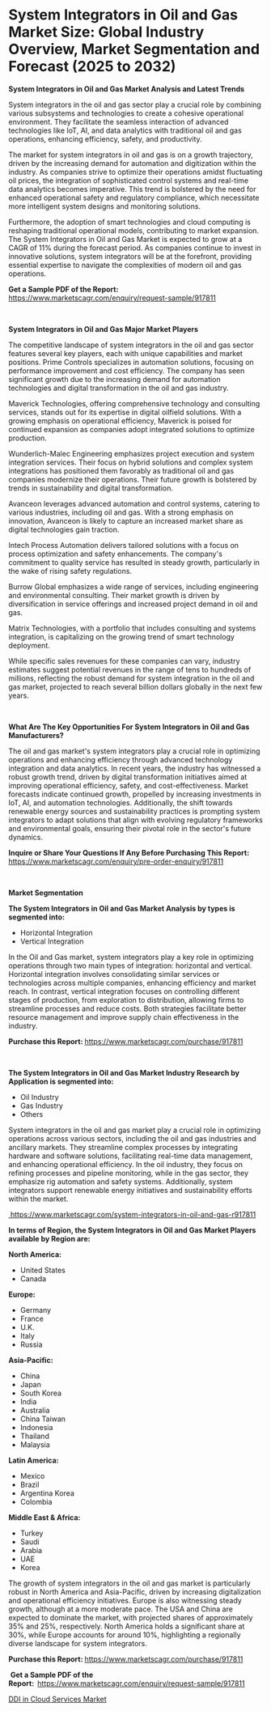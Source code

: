<p><h1>System Integrators in Oil and Gas Market Size: Global Industry Overview, Market Segmentation and Forecast (2025 to 2032)</h1></p><p><strong>System Integrators in Oil and Gas Market Analysis and Latest Trends</strong></p>
<p><p>System integrators in the oil and gas sector play a crucial role by combining various subsystems and technologies to create a cohesive operational environment. They facilitate the seamless interaction of advanced technologies like IoT, AI, and data analytics with traditional oil and gas operations, enhancing efficiency, safety, and productivity.</p><p>The market for system integrators in oil and gas is on a growth trajectory, driven by the increasing demand for automation and digitization within the industry. As companies strive to optimize their operations amidst fluctuating oil prices, the integration of sophisticated control systems and real-time data analytics becomes imperative. This trend is bolstered by the need for enhanced operational safety and regulatory compliance, which necessitate more intelligent system designs and monitoring solutions.</p><p>Furthermore, the adoption of smart technologies and cloud computing is reshaping traditional operational models, contributing to market expansion. The System Integrators in Oil and Gas Market is expected to grow at a CAGR of 11% during the forecast period. As companies continue to invest in innovative solutions, system integrators will be at the forefront, providing essential expertise to navigate the complexities of modern oil and gas operations.</p></p>
<p><strong>Get a Sample PDF of the Report:&nbsp;</strong> <a href="https://www.marketscagr.com/enquiry/request-sample/917811?utm_campaign=2893&utm_medium=2&utm_source=Github&utm_content=ia&utm_term=07032025&utm_id=system-integrators-in-oil-and-gas">https://www.marketscagr.com/enquiry/request-sample/917811</a></p>
<p>&nbsp;</p>
<p><strong>System Integrators in Oil and Gas Major Market Players</strong></p>
<p><p>The competitive landscape of system integrators in the oil and gas sector features several key players, each with unique capabilities and market positions. Prime Controls specializes in automation solutions, focusing on performance improvement and cost efficiency. The company has seen significant growth due to the increasing demand for automation technologies and digital transformation in the oil and gas industry.</p><p>Maverick Technologies, offering comprehensive technology and consulting services, stands out for its expertise in digital oilfield solutions. With a growing emphasis on operational efficiency, Maverick is poised for continued expansion as companies adopt integrated solutions to optimize production.</p><p>Wunderlich-Malec Engineering emphasizes project execution and system integration services. Their focus on hybrid solutions and complex system integrations has positioned them favorably as traditional oil and gas companies modernize their operations. Their future growth is bolstered by trends in sustainability and digital transformation.</p><p>Avanceon leverages advanced automation and control systems, catering to various industries, including oil and gas. With a strong emphasis on innovation, Avanceon is likely to capture an increased market share as digital technologies gain traction.</p><p>Intech Process Automation delivers tailored solutions with a focus on process optimization and safety enhancements. The company's commitment to quality service has resulted in steady growth, particularly in the wake of rising safety regulations.</p><p>Burrow Global emphasizes a wide range of services, including engineering and environmental consulting. Their market growth is driven by diversification in service offerings and increased project demand in oil and gas.</p><p>Matrix Technologies, with a portfolio that includes consulting and systems integration, is capitalizing on the growing trend of smart technology deployment.</p><p>While specific sales revenues for these companies can vary, industry estimates suggest potential revenues in the range of tens to hundreds of millions, reflecting the robust demand for system integration in the oil and gas market, projected to reach several billion dollars globally in the next few years.</p></p>
<p>&nbsp;</p>
<p><strong>What Are The Key Opportunities For System Integrators in Oil and Gas Manufacturers?</strong></p>
<p><p>The oil and gas market's system integrators play a crucial role in optimizing operations and enhancing efficiency through advanced technology integration and data analytics. In recent years, the industry has witnessed a robust growth trend, driven by digital transformation initiatives aimed at improving operational efficiency, safety, and cost-effectiveness. Market forecasts indicate continued growth, propelled by increasing investments in IoT, AI, and automation technologies. Additionally, the shift towards renewable energy sources and sustainability practices is prompting system integrators to adapt solutions that align with evolving regulatory frameworks and environmental goals, ensuring their pivotal role in the sector's future dynamics.</p></p>
<p><strong>Inquire or Share Your Questions If Any Before Purchasing This Report:</strong> <a href="https://www.marketscagr.com/enquiry/pre-order-enquiry/917811?utm_campaign=2893&utm_medium=2&utm_source=Github&utm_content=ia&utm_term=07032025&utm_id=system-integrators-in-oil-and-gas">https://www.marketscagr.com/enquiry/pre-order-enquiry/917811</a></p>
<p>&nbsp;</p>
<p><strong>Market Segmentation</strong></p>
<p><strong>The System Integrators in Oil and Gas Market Analysis by types is segmented into:</strong></p>
<p><ul><li>Horizontal Integration</li><li>Vertical Integration</li></ul></p>
<p><p>In the Oil and Gas market, system integrators play a key role in optimizing operations through two main types of integration: horizontal and vertical. Horizontal integration involves consolidating similar services or technologies across multiple companies, enhancing efficiency and market reach. In contrast, vertical integration focuses on controlling different stages of production, from exploration to distribution, allowing firms to streamline processes and reduce costs. Both strategies facilitate better resource management and improve supply chain effectiveness in the industry.</p></p>
<p><strong>Purchase this Report:&nbsp;</strong><a href="https://www.marketscagr.com/purchase/917811?utm_campaign=2893&utm_medium=2&utm_source=Github&utm_content=ia&utm_term=07032025&utm_id=system-integrators-in-oil-and-gas">https://www.marketscagr.com/purchase/917811</a></p>
<p>&nbsp;</p>
<p><strong>The System Integrators in Oil and Gas Market Industry Research by Application is segmented into:</strong></p>
<p><ul><li>Oil Industry</li><li>Gas Industry</li><li>Others</li></ul></p>
<p><p>System integrators in the oil and gas market play a crucial role in optimizing operations across various sectors, including the oil and gas industries and ancillary markets. They streamline complex processes by integrating hardware and software solutions, facilitating real-time data management, and enhancing operational efficiency. In the oil industry, they focus on refining processes and pipeline monitoring, while in the gas sector, they emphasize rig automation and safety systems. Additionally, system integrators support renewable energy initiatives and sustainability efforts within the market.</p></p>
<p><a href="https://www.marketscagr.com/system-integrators-in-oil-and-gas-r917811?utm_campaign=2893&utm_medium=2&utm_source=Github&utm_content=ia&utm_term=07032025&utm_id=system-integrators-in-oil-and-gas">&nbsp;https://www.marketscagr.com/system-integrators-in-oil-and-gas-r917811</a></p>
<p><strong>In terms of Region, the System Integrators in Oil and Gas Market Players available by Region are:</strong></p>
<p>
    <p> <strong> North America: </strong>
        <ul>
            <li>United States</li>
            <li>Canada</li>
        </ul>
        </p> 
    <p> <strong> Europe: </strong>
        <ul>
            <li>Germany</li>
            <li>France</li>
            <li>U.K.</li>
            <li>Italy</li>
            <li>Russia</li>
        </ul>
        </p> 
    <p> <strong> Asia-Pacific: </strong>
        <ul>
            <li>China</li>
            <li>Japan</li>
            <li>South Korea</li>
            <li>India</li>
            <li>Australia</li>
            <li>China Taiwan</li>
            <li>Indonesia</li>
            <li>Thailand</li>
            <li>Malaysia</li>
        </ul>
        </p> 
    <p> <strong> Latin America: </strong>
        <ul>
            <li>Mexico</li>
            <li>Brazil</li>
            <li>Argentina Korea</li>
            <li>Colombia</li>
        </ul>
        </p> 
    <p> <strong> Middle East & Africa: </strong>
        <ul>
            <li>Turkey</li>
            <li>Saudi</li>
            <li>Arabia</li>
            <li>UAE</li>
            <li>Korea</li>
        </ul>
    </p>
    </p>
<p><p>The growth of system integrators in the oil and gas market is particularly robust in North America and Asia-Pacific, driven by increasing digitalization and operational efficiency initiatives. Europe is also witnessing steady growth, although at a more moderate pace. The USA and China are expected to dominate the market, with projected shares of approximately 35% and 25%, respectively. North America holds a significant share at 30%, while Europe accounts for around 10%, highlighting a regionally diverse landscape for system integrators.</p></p>
<p><strong>Purchase this Report: </strong><a href="https://www.marketscagr.com/purchase/917811?utm_campaign=2893&utm_medium=2&utm_source=Github&utm_content=ia&utm_term=07032025&utm_id=system-integrators-in-oil-and-gas">https://www.marketscagr.com/purchase/917811</a></p>
<p>&nbsp;<strong>Get a Sample PDF of the Report:&nbsp;&nbsp;</strong><a href="https://www.marketscagr.com/enquiry/request-sample/917811?utm_campaign=2893&utm_medium=2&utm_source=Github&utm_content=ia&utm_term=07032025&utm_id=system-integrators-in-oil-and-gas">https://www.marketscagr.com/enquiry/request-sample/917811</a></p>
<p><strong></strong></p>
<p><p><a href="https://github.com/adyawafurber1/Market-Research-Report-List-1/blob/main/ddi-in-cloud-services-market.md?utm_campaign=2893&utm_medium=2&utm_source=Github&utm_content=ia&utm_term=07032025&utm_id=system-integrators-in-oil-and-gas">DDI in Cloud Services Market</a></p></p>